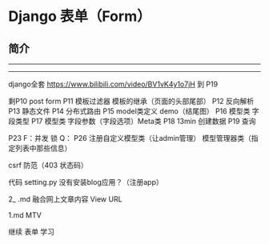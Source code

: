 # Django 表单（Form）

## 简介






































---
---



django全套
https://www.bilibili.com/video/BV1vK4y1o7jH
到 P19


剩P10  post form
P11 模板过滤器  模板的继承（页面的头部尾部）
P12 反向解析
P13 静态文件
P14 分布式路由
P15 model类定义 demo（结尾图）
P16 模型类 字段类型
P17 模型类 字段参数（字段选项）Meta类
P18 13min 创建数据
P19 查询

P23 F：并发 锁 Q：
P26 注册自定义模型类（让admin管理） 模型管理器类（指定列表中那些信息）



csrf 防范（403 状态码）

代码 setting.py 没有安装blog应用？（注册app）


2_ .md   融合网上文章内容 View URL

1.md   MTV





继续 表单 学习

